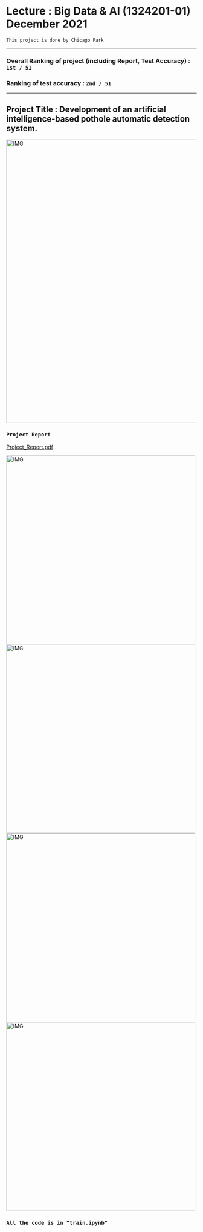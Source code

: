 # Lecture : Big Data & AI (1324201-01) December 2021
`This project is done by Chicago Park`

---
### Overall Ranking of project (including Report, Test Accuracy) : `1st / 51`
### Ranking of test accuracy : `2nd / 51`
---

## Project Title : Development of an artificial intelligence-based pothole automatic detection system.
<img width="750" alt="IMG" src="https://user-images.githubusercontent.com/73331241/145944953-3521e9fc-a195-4069-bad0-af378339a093.jpeg">


### `Project Report`
[Project_Report.pdf](https://github.com/ChicagoPark/Pothole_Detection_Project/files/7710069/Project_Report.pdf)

<img width="500" alt="IMG" src="https://user-images.githubusercontent.com/73331241/145964171-113f8c61-4e8f-4628-b775-0fc059b46fed.jpg">


<img width="500" alt="IMG" src="https://user-images.githubusercontent.com/73331241/145964185-675ed9f6-5fe5-4bdc-9c27-498f642f9105.jpg">


<img width="500" alt="IMG" src="https://user-images.githubusercontent.com/73331241/145964199-5a9f193d-5eda-46dc-b19d-4181fa88d6dc.jpg">


<img width="500" alt="IMG" src="https://user-images.githubusercontent.com/73331241/145964204-95ae20fe-020c-4071-adbf-4dd364f4adbb.jpg">



### `All the code is in "train.ipynb"`


